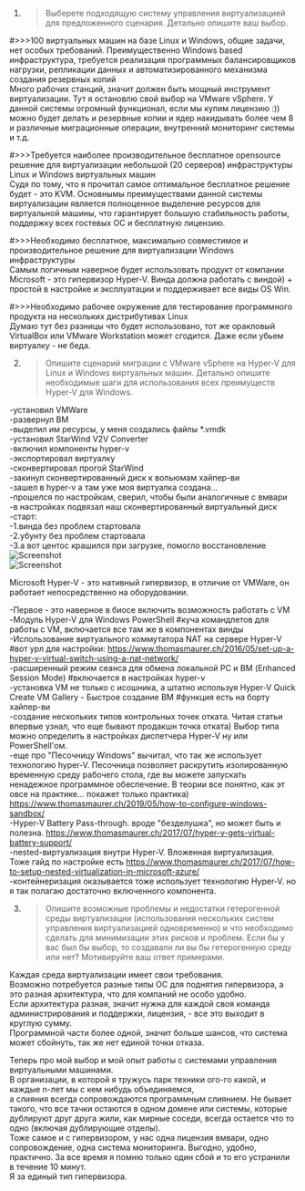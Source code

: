 1. >Выберете подходящую систему управления виртуализацией для предложенного сценария. Детально опишите ваш выбор.
  
#>>>100 виртуальных машин на базе Linux и Windows, общие задачи, нет особых требований. Преимущественно Windows based инфраструктура, требуется реализация программных балансировщиков нагрузки, репликации данных и автоматизированного механизма создания резервных копий  
Много рабочих станций, значит должен быть мощный инструмент виртуализации. Тут я остановлю свой выбор на VMware vSphere. У данной системы огромный функционал, если мы купим лицензию :)) можно будет делать и резервные копии и ядер накидывать более чем 8 и различные миграционные операции, внутренний мониторинг системы и т.д.  
  
#>>>Требуется наиболее производительное бесплатное opensource решение для виртуализации небольшой (20 серверов) инфраструктуры Linux и Windows виртуальных машин  
Cудя по тому, что я прочитал самое оптимальное бесплатное решение будет - это KVM. Основнымы преимуществами данной системы виртуализации является полноценное выделение ресурсов для виртуальной машины, что гарантирует большую стабильность работы, поддержку всех гостевых ОС и бесплатную лицензию.  
  
#>>>Необходимо бесплатное, максимально совместимое и производительное решение для виртуализации Windows инфраструктуры  
Самым логичным наверное будет использовать продукт от компании Microsoft - это гипервизор Hyper-V. Винда должна работать с виндой) + простой в настройке и эксплуатации и поддерживает все виды OS Win.  
  
#>>>Необходимо рабочее окружение для тестирование программного продукта на нескольких дистрибутивах Linux  
Думаю тут без разницы что будет использовано, тот же оракловый VirtualBox или VMware Workstation может сгодится. Даже если убьем виртуалку - не беда.  
  
2. >Опишите сценарий миграции с VMware vSphere на Hyper-V для Linux и Windows виртуальных машин. Детально опишите необходимые шаги для использования всех преимуществ Hyper-V для Windows.
 
 -установил VMWare  
 -развернул ВМ  
 -выделил им ресурсы, у меня создались файлы *.vmdk  
 -установил StarWind V2V Converter  
 -включил компоненты hyper-v  
 -экспортировал виртуалку  
 -сконвертировал прогой StarWind  
 -закинул сконвертированный диск к вольюмам хайпер-ви  
 -зашел в hyper-v а там уже моя виртуалка создана...  
 -прошелся по настройкам, сверил, чтобы были аналогичные с вмвари  
 -в настройках подвязал наш сконвертированный виртуальный диск  
 -старт:  
   -1.винда без проблем стартовала  
   -2.убунту без проблем стартовала  
   -3.а вот центос крашился при загрузке, помогло восстановление  
![Screenshot](https://gitlab.com/SobolevES/devops-netology/-/raw/main/pics/2.1_virt.JPG)  
![Screenshot](https://gitlab.com/SobolevES/devops-netology/-/raw/main/pics/2.2_virt.JPG)  
  
Microsoft Hyper-V - это нативный гипервизор, в отличие от VMWare, он работает непосредственно на оборудовании.  
  
  -Первое - это наверное в биосе включить возможность работать с VM  
  -Модуль Hyper-V для Windows PowerShell  #куча командлетов для работы с VM, включается все там же в компонентах винды  
  -Использование виртуального коммутатора NAT на сервере Hyper-V #вот урл для настройки: https://www.thomasmaurer.ch/2016/05/set-up-a-hyper-v-virtual-switch-using-a-nat-network/  
  -расширенный режим сеанса для обмена локальной РС и ВМ (Enhanced Session Mode)  #включается в настройках hyper-v  
  -установка VM не только с исошника, а штатно используя Hyper-V Quick Create VM Gallery - Быстрое создание ВМ  #функция есть на борту хайпер-ви  
  -создание нескольких типов контрольных точек отката. Читая статьи впервые узнал, что еще бывают продакшн точка отката) Выбор типа можно определить в настройках диспетчера Hyper-V ну или PowerShell'ом.  
  -еще про "Песочницу Windows" вычитал, что так же использует технологию hyper-V. Песочница позволяет раскрутить изолированную временную среду рабочего стола, где вы можете запускать ненадежное программное обеспечение. В теории все понятно, как эт овсе на практике... покажет только практика)   https://www.thomasmaurer.ch/2019/05/how-to-configure-windows-sandbox/  
  -Hyper-V Battery Pass-through.  вроде "безделушка", но может быть и полезна. https://www.thomasmaurer.ch/2017/07/hyper-v-gets-virtual-battery-support/  
  -nested-виртуализация внутри Hyper-V. Вложенная виртуализация. Тоже гайд по настройке есть https://www.thomasmaurer.ch/2017/07/how-to-setup-nested-virtualization-in-microsoft-azure/  
  -контейнеризация оказывается тоже использует технологию Hyper-V. но я так полагаю достаточно включенного компонента.  

3. >Опишите возможные проблемы и недостатки гетерогенной среды виртуализации (использования нескольких систем управления виртуализацией одновременно) и что необходимо сделать для минимизации этих рисков и проблем. Если бы у вас был бы выбор, то создавали ли вы бы гетерогенную среду или нет? Мотивируйте ваш ответ примерами.
  
Каждая среда виртуализации имеет свои требования.  
Возможно потребуется разные типы ОС для поднятия гипервизора, а это разная архитектура, что для компаний не особо удобно.  
Если архитектура разная, значит нужна для каждой своя команда администрирования и поддержки, лицензия, - все это выходит в круглую сумму.  
Программной части более одной, значит больше шансов, что система может сбойнуть, так же нет единой точки отказа.  
  
Теперь про мой выбор и мой опыт работы с системами управления виртуальными машинами.   
В организации, в которой я тружусь парк техники ого-го какой, и каждые n-лет мы с кем нибудь объединяемся,   
а слияния всегда сопровождаются программным слиянием. Не бывает такого, что все тачки остаются в одном домене или системы, которые дублируют друг друга жили, как мирные соседи, всегда остается что то одно (включая дублирующие отделы).  
Тоже самое и с гипервизором, у нас одна лицензия вмвари, одно сопровождение, одна система мониторинга. Выгодно, удобно, практично. За все время я помню только один сбой и то его устранили в течение 10 минут.  
Я за единый тип гипервизора.  
